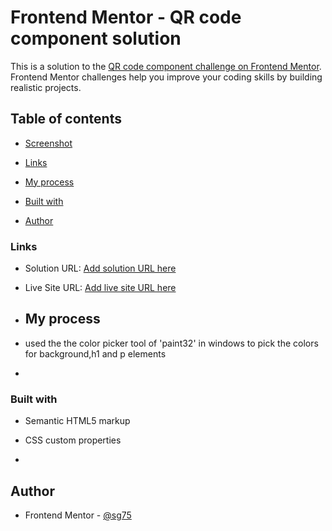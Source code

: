 # Frontend Mentor - QR code component solution

This is a solution to the [QR code component challenge on Frontend Mentor](https://www.frontendmentor.io/challenges/qr-code-component-iux_sIO_H). Frontend Mentor challenges help you improve your coding skills by building realistic projects.

## Table of contents

- [Screenshot](./screenshot.png)

- [Links](#links)

- [My process](#my-process)

- [Built with](#built-with)

- [Author](#author)

### Links

- Solution URL: [Add solution URL here](https://your-solution-url.com)

- Live Site URL: [Add live site URL here](https://your-live-site-url.com)

- ## My process
- used the the color picker tool of 'paint32' in windows to pick the colors for background,h1 and p elements
-

### Built with

- Semantic HTML5 markup

- CSS custom properties
-

## Author

- Frontend Mentor - [@sg75](https://www.frontendmentor.io/profile/SG75)
